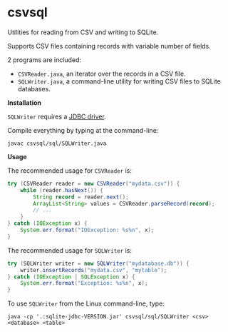 # csvsql

Utilities for reading from CSV and writing to SQLite.

Supports CSV files containing records with variable number of fields.

2 programs are included:
* `CSVReader.java`, an iterator over the records in a CSV file.
* `SQLWriter.java`, a command-line utility for writing CSV files to SQLite databases.

**Installation**

`SQLWriter` requires a [JDBC driver](https://github.com/xerial/sqlite-jdbc).

Compile everything by typing at the command-line:

`javac csvsql/sql/SQLWriter.java`

**Usage**

The recommended usage for `CSVReader` is:
```java
try (CSVReader reader = new CSVReader("mydata.csv")) {
    while (reader.hasNext()) {
        String record = reader.next();
        ArrayList<String> values = CSVReader.parseRecord(record);
        // ...
    }
} catch (IOException x) {
    System.err.format("IOException: %s%n", x);
}
```
The recommended usage for `SQLWriter` is:
```java
try (SQLWriter writer = new SQLWriter("mydatabase.db")) {
    writer.insertRecords("mydata.csv", "mytable");
} catch (IOException | SQLException x) {
    System.err.format("Exception: %s%n", x);
}
```
To use `SQLWriter` from the Linux command-line, type:

`java -cp '.:sqlite-jdbc-VERSION.jar' csvsql/sql/SQLWriter <csv> <database> <table>`

